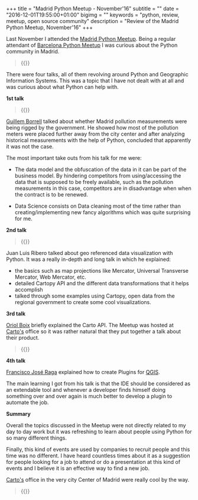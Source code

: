 +++
title = "Madrid Python Meetup - November'16"
subtitle = ""
date = "2016-12-01T19:55:00+01:00"
bigimg = ""
keywords = "python, review, meetup, open source community"
description = "Review of the Madrid Python Meetup, November'16"
+++

Last November I attended the [Madrid Python Meetup](https://www.meetup.com/Madrid-Python-Meetup/events/235214434/). Being a regular attendant of [Barcelona Python Meetup](https://www.meetup.com/python-185/) I was curious about the Python community in Madrid.
<!--more-->

<blockquote class="twitter-tweet tw-align-center">{{<tweet 804019613868716032>}}</blockquote>

There were four talks, all of them revolving around Python and Geographic Information Systems. This was a topic that I have not dealt with at all and was curious about what Python can help with.

**1st talk**

<blockquote class="twitter-tweet tw-align-center">{{<tweet 804023120478830594>}}</blockquote>

[Guillem Borrell](https://twitter.com/guillemborrell) talked about whether Madrid pollution measurements were being rigged by the government. He showed how most of the pollution meters were placed further away from the city center and after analyzing historical measurements with the help of Python, concluded that apparently it was not the case.

The most important take outs from his talk for me were:

- The data model and the obfuscation of the data in it can be part of the business model. By hindering competitors from using/accessing the data that is supposed to be freely available, such as the pollution measurements in this case, competitors are in disadvantage when when the contract is to be renewed.

- Data Science consists on Data cleaning most of the time rather than creating/implementing new fancy algorithms which was quite surprising for me.

**2nd talk**

<blockquote class="twitter-tweet tw-align-center">{{<tweet 804026521698582528>}}</blockquote>

Juan Luis Ribero talked about geo referenced data visualization with Python. It was a really in-depth and long talk in which he explained:

- the basics such as map projections like Mercator, Universal Transverse Mercator, Web Mercator, etc.
- detailed Cartopy API and the different data transformations that it helps accomplish
- talked through some examples using Cartopy, open data from the regional government to create some cool visualizations.

**3rd talk**

[Oriol Boix](https://twitter.com/oriolbx) briefly explained the Carto API. The Meetup was hosted at [Carto's](https://carto.com/) office so it was rather natural that they put together a talk about their product.


<blockquote class="twitter-tweet tw-align-center">{{<tweet 804034266468352000>}}</blockquote>

**4th talk**

[Francisco José Raga](https://twitter.com/fran_raga) explained how to create Plugins for [QGIS](http://qgis.org/en/site/).

The main learning I got from his talk is that the IDE should be considered as an extendable tool and whenever a developer finds himself doing something over and over again is much better to develop a plugin to automate the job.

**Summary**

Overall the topics discussed in the Meetup were not directly related to my day to day work but it was refreshing to learn about people using Python for so many different things.

Finally, this kind of events are used by companies to recruit people and this time was no different. I have heard countless times about it as a suggestion for people looking for a job to attend or do a presentation at this kind of events and I believe it is an effective way to find a new job.

[Carto's](https://carto.com/) office in the very city Center of Madrid were really cool by the way.

<blockquote class="twitter-tweet tw-align-center">{{<tweet 804043732165206016>}}</blockquote>
